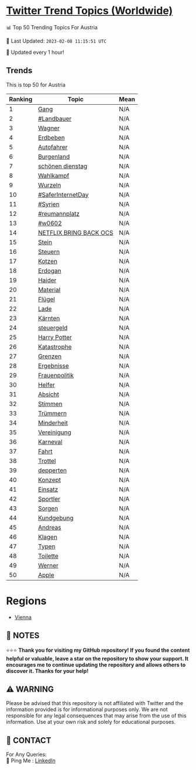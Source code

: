 [Twitter Trend Topics (Worldwide)](https://github.com/ErcinDedeoglu/Twitter-Trend-Topics)
==========


📊 Top 50 Trending Topics For Austria

📆 Last Updated: `2023-02-08 11:15:51 UTC`

🔧 Updated every 1 hour!


## Trends

This is top 50 for Austria

| Ranking | Topic | Mean |
| ------- | ------------ | ------------ |
| 1 | [Gang](http://twitter.com/search?q=Gang) | N/A |
| 2 | [#Landbauer](http://twitter.com/search?q=%23Landbauer) | N/A |
| 3 | [Wagner](http://twitter.com/search?q=Wagner) | N/A |
| 4 | [Erdbeben](http://twitter.com/search?q=Erdbeben) | N/A |
| 5 | [Autofahrer](http://twitter.com/search?q=Autofahrer) | N/A |
| 6 | [Burgenland](http://twitter.com/search?q=Burgenland) | N/A |
| 7 | [schönen dienstag](http://twitter.com/search?q=sch%c3%b6nen+dienstag) | N/A |
| 8 | [Wahlkampf](http://twitter.com/search?q=Wahlkampf) | N/A |
| 9 | [Wurzeln](http://twitter.com/search?q=Wurzeln) | N/A |
| 10 | [#SaferInternetDay](http://twitter.com/search?q=%23SaferInternetDay) | N/A |
| 11 | [#Syrien](http://twitter.com/search?q=%23Syrien) | N/A |
| 12 | [#reumannplatz](http://twitter.com/search?q=%23reumannplatz) | N/A |
| 13 | [#w0602](http://twitter.com/search?q=%23w0602) | N/A |
| 14 | [NETFLIX BRING BACK OCS](http://twitter.com/search?q=NETFLIX+BRING+BACK+OCS) | N/A |
| 15 | [Stein](http://twitter.com/search?q=Stein) | N/A |
| 16 | [Steuern](http://twitter.com/search?q=Steuern) | N/A |
| 17 | [Kotzen](http://twitter.com/search?q=Kotzen) | N/A |
| 18 | [Erdogan](http://twitter.com/search?q=Erdogan) | N/A |
| 19 | [Haider](http://twitter.com/search?q=Haider) | N/A |
| 20 | [Material](http://twitter.com/search?q=Material) | N/A |
| 21 | [Flügel](http://twitter.com/search?q=Fl%c3%bcgel) | N/A |
| 22 | [Lade](http://twitter.com/search?q=Lade) | N/A |
| 23 | [Kärnten](http://twitter.com/search?q=K%c3%a4rnten) | N/A |
| 24 | [steuergeld](http://twitter.com/search?q=steuergeld) | N/A |
| 25 | [Harry Potter](http://twitter.com/search?q=Harry+Potter) | N/A |
| 26 | [Katastrophe](http://twitter.com/search?q=Katastrophe) | N/A |
| 27 | [Grenzen](http://twitter.com/search?q=Grenzen) | N/A |
| 28 | [Ergebnisse](http://twitter.com/search?q=Ergebnisse) | N/A |
| 29 | [Frauenpolitik](http://twitter.com/search?q=Frauenpolitik) | N/A |
| 30 | [Helfer](http://twitter.com/search?q=Helfer) | N/A |
| 31 | [Absicht](http://twitter.com/search?q=Absicht) | N/A |
| 32 | [Stimmen](http://twitter.com/search?q=Stimmen) | N/A |
| 33 | [Trümmern](http://twitter.com/search?q=Tr%c3%bcmmern) | N/A |
| 34 | [Minderheit](http://twitter.com/search?q=Minderheit) | N/A |
| 35 | [Vereinigung](http://twitter.com/search?q=Vereinigung) | N/A |
| 36 | [Karneval](http://twitter.com/search?q=Karneval) | N/A |
| 37 | [Fahrt](http://twitter.com/search?q=Fahrt) | N/A |
| 38 | [Trottel](http://twitter.com/search?q=Trottel) | N/A |
| 39 | [depperten](http://twitter.com/search?q=depperten) | N/A |
| 40 | [Konzept](http://twitter.com/search?q=Konzept) | N/A |
| 41 | [Einsatz](http://twitter.com/search?q=Einsatz) | N/A |
| 42 | [Sportler](http://twitter.com/search?q=Sportler) | N/A |
| 43 | [Sorgen](http://twitter.com/search?q=Sorgen) | N/A |
| 44 | [Kundgebung](http://twitter.com/search?q=Kundgebung) | N/A |
| 45 | [Andreas](http://twitter.com/search?q=Andreas) | N/A |
| 46 | [Klagen](http://twitter.com/search?q=Klagen) | N/A |
| 47 | [Typen](http://twitter.com/search?q=Typen) | N/A |
| 48 | [Toilette](http://twitter.com/search?q=Toilette) | N/A |
| 49 | [Werner](http://twitter.com/search?q=Werner) | N/A |
| 50 | [Apple](http://twitter.com/search?q=Apple) | N/A |



# Regions

* [Vienna](</Austria/Vienna.md>)



## 📝 NOTES

⭐⭐⭐ **Thank you for visiting my GitHub repository! If you found the content helpful or valuable, leave a star on the repository to show your support. It encourages me to continue updating the repository and allows others to discover it. Thanks for your help!**


## ⚠️ WARNING

Please be advised that this repository is not affiliated with Twitter and the information provided is for informational purposes only. We are not responsible for any legal consequences that may arise from the use of this information. Use at your own risk and solely for educational purposes.


## 📨 CONTACT

 For Any Queries:  
            🏓 Ping Me : [LinkedIn](https://www.linkedin.com/in/ercindedeoglu/)

